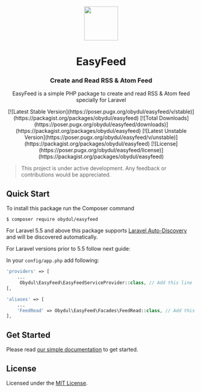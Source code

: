 <p align="center">
  <br>
  <a href="https://easyfeed.netlify.com">
    <img src="https://user-images.githubusercontent.com/13184472/69899322-8a9c3c00-138e-11ea-8d52-3b90869e7f16.png" width="90"/>
  </a>
</p>
<h1 align="center">EasyFeed</h1>
<h3 align="center">Create and Read RSS & Atom Feed</h3>
<p align="center">
EasyFeed is a simple PHP package to create and read RSS & Atom feed specially for Laravel
</p>

<p align="center">
[![Latest Stable Version](https://poser.pugx.org/obydul/easyfeed/v/stable)](https://packagist.org/packages/obydul/easyfeed)
[![Total Downloads](https://poser.pugx.org/obydul/easyfeed/downloads)](https://packagist.org/packages/obydul/easyfeed)
[![Latest Unstable Version](https://poser.pugx.org/obydul/easyfeed/v/unstable)](https://packagist.org/packages/obydul/easyfeed)
[![License](https://poser.pugx.org/obydul/easyfeed/license)](https://packagist.org/packages/obydul/easyfeed)
</p>

> This project is under active development. Any feedback or contributions would be appreciated.

## Quick Start

To install this package run the Composer command

```
$ composer require obydul/easyfeed
```

For Laravel 5.5 and above this package supports [Laravel Auto-Discovery](https://laravel.com/docs/master/packages#package-discovery) and will be discovered automatically.


For Laravel versions prior to 5.5 follow next guide:

In your `config/app.php` add following:

```php
'providers' => [
    ...
     Obydul\EasyFeed\EasyFeedServiceProvider::class, // Add this line
[,

'aliases' => [
    ...
    'FeedRead' => Obydul\EasyFeed\Facades\FeedRead::class, // Add this line
],
```

## Get Started
Please read [our simple documentation](https://easyfeed.netlify.com) to get started.

## License
Licensed under the [MIT License](https://github.com/mdobydullah/easyfeed/blob/master/LICENSE).
